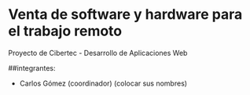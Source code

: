 # Venta de software y hardware para el trabajo remoto
Proyecto de Cibertec - Desarrollo de Aplicaciones Web

##integrantes:
- Carlos Gómez (coordinador)
(colocar sus nombres)
